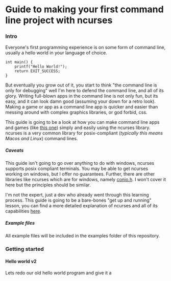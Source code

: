 # Guide to making your first command line project with ncurses

### Intro
Everyone's first programming experience is on some form of command line, usually a hello world in your language of choice.

```
int main() {
    printf("Hello World!");
    return EXIT_SUCCESS;
}
```

But eventually you grow out of it, you start to think "the command line is only for debugging" well I'm here to defend the command line, and all of its glory. Writing full-blown apps in the command line is not only fun, but its easy, and it can look damn good (assuming your down for a retro look). Making a game or app as a command line app is quicker and easier than messing around with complex graphics libraries, or god forbid, css.

This guide is going to be a look at how you can make command line apps and games (like [this one](https://github.com/harrinp/WalledIn)) simply and easily using the ncurses library. ncurses is a very common library for posix-compliant (_typically this means Macos and Linux_) command lines.

##### Caveats

This guide isn't going to go over anything to do with windows, ncurses supports posix compliant terminals. You may be able to get ncurses working on windows, but I offer no guarantees. Further, there are other libraries like ncurses which are for windows, namely [conio.h](https://en.wikipedia.org/wiki/Conio.h). I won't cover it here but the principles should be similar.

I'm not the expert, just a dev who already went through this learning process. This guide is going to be a bare-bones "get up and running" lesson, you can find a more detailed explanation of ncurses and all of its capabilities [here](https://invisible-island.net/ncurses/ncurses.faq.html).

##### Example files

All example files will be included in the examples folder of this repository.

### Getting started

#### Hello world v2

Lets redo our old hello world program and give it a
